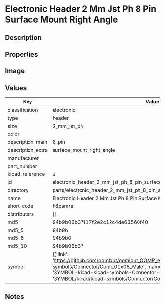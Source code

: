 # Electronic Header 2 Mm Jst Ph 8 Pin Surface Mount Right Angle

## Description

## Properties


## Image


## Values

| Key | Value |
| --- | --- |
| classification | electronic |
| type | header |
| size | 2_mm_jst_ph |
| color |  |
| description_main | 8_pin |
| description_extra | surface_mount_right_angle |
| manufacturer |  |
| part_number |  |
| kicad_reference | J |
| id | electronic_header_2_mm_jst_ph_8_pin_surface_mount_right_angle |
| directory | parts/electronic_header_2_mm_jst_ph_8_pin_surface_mount_right_angle |
| name | Electronic Header 2 Mm Jst Ph 8 Pin Surface Mount Right Angle |
| short_code | h8psmra |
| distributors | [] |
| md5 | 94b9b06b37f17f2e2c12c4de63560f40 |
| md5_5 | 94b9b |
| md5_6 | 94b9b0 |
| md5_10 | 94b9b06b37 |
| symbol | [{'link': 'https://github.com/oomlout/oomlout_OOMP_eda_V2/tree/main/SYMBOL/kicad/kicad-symbols/Connector/Conn_01x08_Male', 'name': 'Connector : Conn_01x08_Male', 'id': 'SYMBOL-kicad-kicad-symbols-Connector-Conn_01x08_Male', 'directory': 'SYMBOL/kicad/kicad-symbols/Connector/Conn_01x08_Male/'}] |

## Notes

